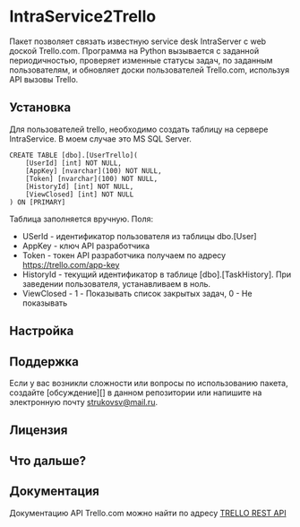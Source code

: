 # IntraService2Trello
Пакет позволяет связать известную service desk IntraServer с web доской Trello.com. Программа на Python вызывается с заданной периодичностью, проверяет изменные статусы задач, по заданным пользователям, и обновляет доски пользователей Trello.com, используя API вызовы Trello. 
## Установка
Для пользователей trello, необходимо создать таблицу на сервере IntraService. В моем случае это MS SQL Server.
```
CREATE TABLE [dbo].[UserTrello](
    [UserId] [int] NOT NULL,
    [AppKey] [nvarchar](100) NOT NULL,
    [Token] [nvarchar](100) NOT NULL,
    [HistoryId] [int] NOT NULL,
    [ViewClosed] [int] NOT NULL
) ON [PRIMARY]
```
Таблица заполняется вручную. Поля:
- USerId - идентификатор пользователя из таблицы dbo.[User]
- AppKey - ключ API разработчика
- Token  - токен API разработчика получаем по адресу <https://trello.com/app-key>
- HistoryId - текущий идентификатор в таблице [dbo].[TaskHistory]. При заведении пользователя, устанавливаем в ноль. 
- ViewClosed - 1 - Показывать список закрытых задач, 0 - Не показывать


## Настройка


## Поддержка 

Если у вас возникли сложности или вопросы по использованию пакета, создайте 
[обсуждение][] в данном репозитории или напишите на электронную почту 
<strukovsv@mail.ru>.

## Лицензия

## Что дальше?

## Документация

Документацию API Trello.com можно найти по адресу [TRELLO REST API](https://developers.trello.com/reference/ "API web доски Trello.com")
